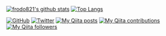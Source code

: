 [![frodo821's github stats](https://github-readme-stats.vercel.app/api?username=frodo821&show_icons=true&count_private=true)](https://github.com/frodo821)
[![Top Langs](https://github-readme-stats.vercel.app/api/top-langs/?username=frodo821)](https://github.com/frodo821)

[![GitHub](https://img.shields.io/github/followers/frodo821?style=flat&logo=github)](https://github.com/frodo821)
[![Twitter](https://img.shields.io/twitter/follow/BoufrawFrodo2?style=flat&logo=twitter)](https://twitter.com/BoufrawFrodo2)
[![My Qiita posts](https://qiita-badge.apiapi.app/s/frodo821/posts.svg)](http://qiita.com/frodo821)
[![My Qiita contributions](https://qiita-badge.apiapi.app/s/frodo821/contributions.svg)](http://qiita.com/frodo821)
[![My Qiita followers](https://qiita-badge.apiapi.app/s/frodo821/followers.svg)](http://qiita.com/frodo821)
                

<!--
**frodo821/frodo821** is a ✨ _special_ ✨ repository because its `README.md` (this file) appears on your GitHub profile.

Here are some ideas to get you started:

- 🔭 I’m currently working on ...
- 🌱 I’m currently learning ...
- 👯 I’m looking to collaborate on ...
- 🤔 I’m looking for help with ...
- 💬 Ask me about ...
- 📫 How to reach me: ...
- 😄 Pronouns: ...
- ⚡ Fun fact: ...
-->
